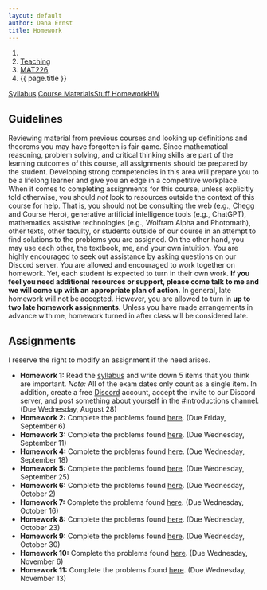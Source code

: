 ```yaml
---
layout: default
author: Dana Ernst
title: Homework
---
```


<ol class="breadcrumb">
  <li><a href="/"><i class="fa fa-home"></i></a></li>
  <li><a href="/teaching/">Teaching</a></li>
  <li><a href="/teaching/mat226f24">MAT226</a></li>
  <li class="active">{{ page.title }}</li>
</ol>

<div class="row">
<div class="col-xs-12">
<div class="btn-group btn-group-justified">
<a class="btn btn-default btn-success" href="{{site.baseurl}}/teaching/mat226f24/syllabus/">Syllabus</a>
<a class="btn btn-default btn-primary" href="{{site.baseurl}}/teaching/mat226f24/materials/">
<span class="hidden-xs">Course Materials</span><span class="visible-xs">Stuff</span>
</a>
<a class="btn btn-default btn-warning" href="{{site.baseurl}}/teaching/mat226f24/homework/">
<span class="hidden-xs">Homework</span><span class="visible-xs">HW</span>
</a>
</div>
</div>
</div>

## Guidelines ##
Reviewing material from previous courses and looking up definitions and theorems you may have forgotten is fair game. Since mathematical reasoning, problem solving, and critical thinking skills are part of the learning outcomes of this course, all assignments should be prepared by the student. Developing strong competencies in this area will prepare you to be a lifelong learner and give you an edge in a competitive workplace. When it comes to completing assignments for this course, unless explicitly told otherwise, you should *not* look to resources outside the context of this course for help.  That is, you should not be consulting the web (e.g., Chegg and Course Hero), generative artificial intelligence tools (e.g., ChatGPT), mathematics assistive technologies (e.g., Wolfram Alpha and Photomath), other texts, other faculty, or students outside of our course in an attempt to find solutions to the problems you are assigned.  On the other hand, you may use each other, the textbook, me, and your own intuition. You are highly encouraged to seek out assistance by asking questions on our Discord server. You are allowed and encouraged to work together on homework. Yet, each student is expected to turn in their own work.  **If you feel you need additional resources or support, please come talk to me and we will come up with an appropriate plan of action.** In general, late homework will not be accepted. However, you are allowed to turn in **up to two late homework assignments**. Unless you have made arrangements in advance with me, homework turned in after class will be considered late.

## Assignments ##
I reserve the right to modify an assignment if the need arises.  

- **Homework 1:** Read the [syllabus]({{site.baseurl}}/teaching/mat226f24/syllabus/) and write down 5 items that you think are important. *Note:*  All of the exam dates only count as a single item.  In addition, create a free [Discord](http://discord.com) account, accept the invite to our Discord server, and post something about yourself in the #introductions channel. (Due Wednesday, August 28)
- **Homework 2:** Complete the problems found [here]({{site.baseurl}}/teaching/mat226f24/226HW2.pdf). (Due Friday, September 6)
- **Homework 3:** Complete the problems found [here]({{site.baseurl}}/teaching/mat226f24/226HW3.pdf). (Due Wednesday, September 11)
- **Homework 4:** Complete the problems found [here]({{site.baseurl}}/teaching/mat226f24/226HW4.pdf). (Due Wednesday, September 18)
- **Homework 5:** Complete the problems found [here]({{site.baseurl}}/teaching/mat226f24/226HW5.pdf). (Due Wednesday, September 25)
- **Homework 6:** Complete the problems found [here]({{site.baseurl}}/teaching/mat226f24/226HW6.pdf). (Due Wednesday, October 2)
- **Homework 7:** Complete the problems found [here]({{site.baseurl}}/teaching/mat226f24/226HW7.pdf). (Due Wednesday, October 16)
- **Homework 8:** Complete the problems found [here]({{site.baseurl}}/teaching/mat226f24/226HW8.pdf). (Due Wednesday, October 23)
- **Homework 9:** Complete the problems found [here]({{site.baseurl}}/teaching/mat226f24/226HW9.pdf). (Due Wednesday, October 30)
- **Homework 10:** Complete the problems found [here]({{site.baseurl}}/teaching/mat226f24/226HW10.pdf). (Due Wednesday, November 6)
- **Homework 11:** Complete the problems found [here]({{site.baseurl}}/teaching/mat226f24/226HW11.pdf). (Due Wednesday, November 13)